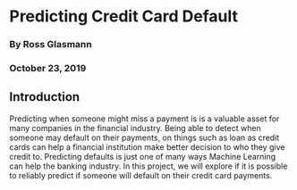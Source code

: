 # Predicting Credit Card Default
### By Ross Glasmann
### October 23, 2019

## Introduction
Predicting when someone might miss a payment is is a valuable asset for many companies in the financial industry. Being able to detect when someone may default on their payments, on things such as loan as credit cards can help a financial institution make better decision to who they give credit to. Predicting defaults is just one of many ways Machine Learning can help the banking industry. In this project, we will explore if it is possible to reliably predict if someone will default on their credit card payments.

